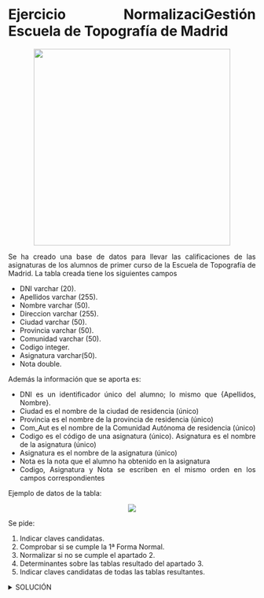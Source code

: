<div align="justify">

# Ejercicio NormalizaciGestión Escuela de Topografía de Madrid

<div align="center">
<img src="https://github.com/jpexposito/base-datos/raw/main/NORMALIZACION/tareas/tarea2/img/topografia.png" width="400px"/>
</div>

Se ha creado una base de datos para llevar las calificaciones de las asignaturas de los alumnos de primer curso de la Escuela de Topografía de Madrid.
La tabla creada tiene los siguientes campos
- DNI varchar (20).
- Apellidos varchar (255).
- Nombre varchar (50).
- Direccion varchar (255).
- Ciudad varchar (50).
- Provincia varchar (50).
- Comunidad varchar (50).
- Codigo integer.
- Asignatura varchar(50).
- Nota double.

Además la información que se aporta es:
- DNI es un identificador único del alumno; lo mismo que {Apellidos, Nombre}.
- Ciudad es el nombre de la ciudad de residencia (único)
- Provincia es el nombre de la provincia de residencia (único)
- Com_Aut es el nombre de la Comunidad Autónoma de residencia (único)
- Codigo es el código de una asignatura (único). Asignatura es el nombre de la asignatura (único)
- Asignatura es el nombre de la asignatura (único)
- Nota es la nota que el alumno ha obtenido en la asignatura
- Codigo, Asignatura y Nota se escriben en el mismo orden en los campos correspondientes

Ejemplo de datos de la tabla:

<div align="center">
 <img src="https://github.com/jpexposito/base-datos/raw/main/NORMALIZACION/tareas/tarea2/img/tabla.png" />
 </div>

Se pide:
1. Indicar claves candidatas.
2. Comprobar si se cumple la 1ª Forma Normal.
3. Normalizar si no se cumple el apartado 2.
4. Determinantes sobre las tablas resultado del apartado 3.
5. Indicar claves candidatas de todas las tablas resultantes.

  <details>
      <summary>SOLUCIÓN</summary>
  </br>

  _**RESOLUCIÓN PASO 1:**_
  
  - DNI, Asignatura. 
  - Apellidos, Nombre, Asignatura.
  - DNI, Codigo.
  - Apellidos, Nombre, Codigo.
  
  _**RESOLUCIÓN PASO 2:**_

No cumple la primera forma normal porque los campos **Código, Asignatura y Nota** no son atómicos.
    
  _**RESOLUCIÓN PASO 3:**_


<div align="center">

__Alumno__

 <img src="" />
 </div>


 <div align="center">

 __Alumno-Asignatura__

 <img src="" />
 </div>

 <div align="center">

__Asignatura__

 <img src=""/>
 </div>

  _**RESOLUCIÓN PASO 4:**_
  
  Se relacionan los campos según se indica en la imagén anterior.
  
  _**RESOLUCIÓN PASO 5:**_
  
  - Alumno: dni.
  - Asignatura: código.
  - Alumno-Asignatura: dni,código.


 </details>

 </div>
